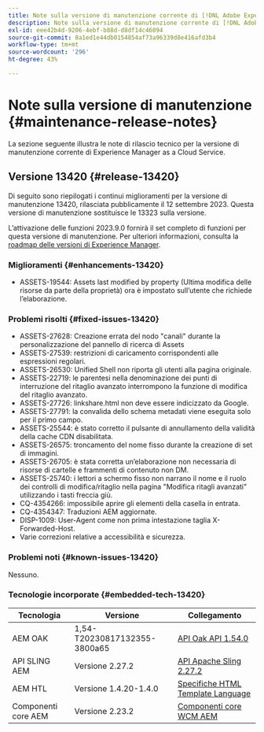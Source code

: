 ```yaml
---
title: Note sulla versione di manutenzione corrente di [!DNL Adobe Experience Manager]  as a Cloud Service.
description: Note sulla versione di manutenzione corrente di [!DNL Adobe Experience Manager]  as a Cloud Service.
exl-id: eee42b4d-9206-4ebf-b88d-d8df14c46094
source-git-commit: 8a1ed1e44db0154854af73a96339d8e416afd3b4
workflow-type: tm+mt
source-wordcount: '296'
ht-degree: 43%

---
```


# Note sulla versione di manutenzione {#maintenance-release-notes}

La sezione seguente illustra le note di rilascio tecnico per la versione di manutenzione corrente di Experience Manager as a Cloud Service.

## Versione 13420 {#release-13420}

Di seguito sono riepilogati i continui miglioramenti per la versione di manutenzione 13420, rilasciata pubblicamente il 12 settembre 2023. Questa versione di manutenzione sostituisce le 13323 sulla versione.

L’attivazione delle funzioni 2023.9.0 fornirà il set completo di funzioni per questa versione di manutenzione. Per ulteriori informazioni, consulta la [roadmap delle versioni di Experience Manager](https://experienceleague.adobe.com/docs/experience-manager-release-information/aem-release-updates/update-releases-roadmap.html?lang=it).

### Miglioramenti {#enhancements-13420}

- ASSETS-19544: Assets last modified by property (Ultima modifica delle risorse da parte della proprietà) ora è impostato sull’utente che richiede l’elaborazione.

### Problemi risolti {#fixed-issues-13420}

- ASSETS-27628: Creazione errata del nodo &quot;canali&quot; durante la personalizzazione del pannello di ricerca di Assets
- ASSETS-27539: restrizioni di caricamento corrispondenti alle espressioni regolari.
- ASSETS-26530: Unified Shell non riporta gli utenti alla pagina originale.
- ASSETS-22719: le parentesi nella denominazione dei punti di interruzione del ritaglio avanzato interrompono la funzione di modifica del ritaglio avanzato.
- ASSETS-27726: linkshare.html non deve essere indicizzato da Google.
- ASSETS-27791: la convalida dello schema metadati viene eseguita solo per il primo campo.
- ASSETS-25544: è stato corretto il pulsante di annullamento della validità della cache CDN disabilitata.
- ASSETS-26575: troncamento del nome fisso durante la creazione di set di immagini.
- ASSETS-26705: è stata corretta un’elaborazione non necessaria di risorse di cartelle e frammenti di contenuto non DM.
- ASSETS-25740: i lettori a schermo fisso non narrano il nome e il ruolo dei controlli di modifica/ritaglio nella pagina &quot;Modifica ritagli avanzati&quot; utilizzando i tasti freccia giù.
- CQ-4354266: impossibile aprire gli elementi della casella in entrata.
- CQ-4354347: Traduzioni AEM aggiornate.
- DISP-1009: User-Agent come non prima intestazione taglia X-Forwarded-Host.
- Varie correzioni relative a accessibilità e sicurezza.

### Problemi noti {#known-issues-13420}

Nessuno.

### Tecnologie incorporate {#embedded-tech-13420}

| Tecnologia | Versione | Collegamento |
|---|---|---|
| AEM OAK | 1,54-T20230817132355-3800a65 | [API Oak API 1.54.0](https://www.javadoc.io/doc/org.apache.jackrabbit/oak-api/1.54.0/index.html) |
| API SLING AEM | Versione 2.27.2 | [API Apache Sling 2.27.2](https://www.javadoc.io/doc/org.apache.sling/org.apache.sling.api/latest/index.html) |
| AEM HTL | Versione 1.4.20-1.4.0 | [Specifiche HTML Template Language](https://github.com/adobe/htl-spec) |
| Componenti core AEM | Versione 2.23.2 | [Componenti core WCM AEM](https://github.com/adobe/aem-core-wcm-components) |

